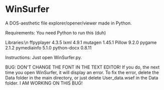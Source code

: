 # WinSurfer
A DOS-aesthetic file explorer/opener/viewer made in Python.

Requirements:
  You need Python to run this (duh)
  
  Libraries:\n
    ffpyplayer  4.3.5
    lxml        4.9.1
    mutagen     1.45.1
    Pillow      9.2.0
    pygame      2.1.2
    pymediainfo 5.1.0
    python-docx 0.8.11

Instructions:
  Just open WinSurfer.py.

BUG:
  DON'T CHANGE THE FONT IN THE TEXT EDITOR!
  If you do, the next time you open WinSurfer, it will display an error.
  To fix the error, delete the Data folder in the main directory, or just delete User_data.wsef in the Data folder.
  I AM WORKING ON THIS BUG!
